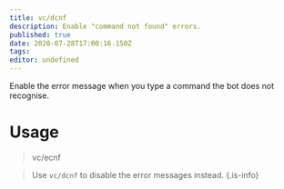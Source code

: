 ```yaml
---
title: vc/dcnf
description: Enable "command not found" errors.
published: true
date: 2020-07-28T17:00:16.150Z
tags: 
editor: undefined
---
```


Enable the error message when you type a command the bot does not recognise.


# Usage

>vc/ecnf

> Use `vc/dcnf` to disable the error messages instead.
{.is-info}  



